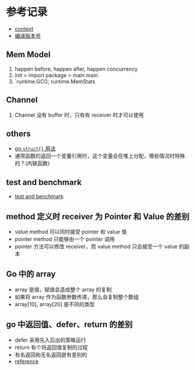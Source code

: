 # 参考记录

+ [context](https://segmentfault.com/a/1190000006744213)
+ [编译版本号](https://xiaozhou.net/go-makefile-and-auto-version-2016-06-13.html)

## Mem Model

1. happen before, happen after, happen concurrency
1. init > import package > main.main
1. `runtime.GC(); runtime.MemStats

## Channel

1. Channel 没有 buffer 时，只有有 receiver 时才可以使用

## others

+ [go `struct{}` 用法](https://gocn.io/question/103)
+ 通常函数的返回一个变量引用时，这个变量会在堆上分配，哪些情况时特殊的？(内联函数)

## test and benchmark

+ [test and benchmark](https://golang.org/pkg/testing/)

## method 定义时 receiver 为 Pointer 和 Value 的差别

+ value method 可以同时接受 pointer 和 value 值
+ pointer method 只能够由一个 pointer 调用
+ pointer 方法可以修改 receiver，而 value method 只会接受一个 value 的副本

## Go 中的 array

+ array 是值，赋值会造成整个 array 的复制
+ 如果将 array 作为函数参数传递，那么会复制整个数组
+ array[10], array[20] 是不同的类型

## go 中返回值、defer、return 的差别

+ defer 采用先入后出的策略运行
+ return 有个将返回值复制的过程
+ 有名返回和无名返回是有差别的
+ [reference](https://studygolang.com/articles/4809)
